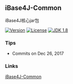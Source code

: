 ## iBase4J-Common

iBase4J核心jar包

[![Version](https://img.shields.io/badge/version-1.2.15-brightgreen.svg)](http://search.maven.org/#search%7Cga%7C1%7Ctop.ibase4j)
[![License](http://img.shields.io/:license-apache-blue.svg "2.0")](http://www.apache.org/licenses/LICENSE-2.0.html)
[![JDK 1.8](https://img.shields.io/badge/JDK-1.8-green.svg "JDK 1.8")]()

### Tips

- Commits on Dec 26, 2017

### Links
[iBase4J-Common](https://github.com/iBase4J/iBase4J-Common)
